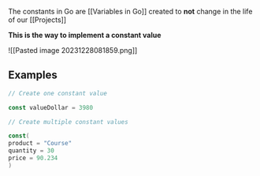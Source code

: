 
The constants in Go are [[Variables in Go]] created to **not** change in the life of our [[Projects]]

**This is the way to implement a constant value**

![[Pasted image 20231228081859.png]]

## Examples

```Go
// Create one constant value

const valueDollar = 3980

// Create multiple constant values

const(
product = "Course"
quantity = 30
price = 90.234
)
```
